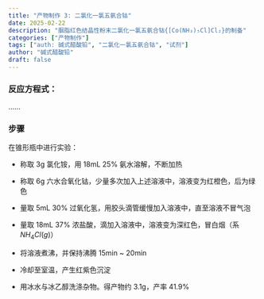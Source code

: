 ```yaml
---
title: "产物制作 3: 二氯化一氯五氨合钴"
date: 2025-02-22
description: "胭脂红色结晶性粉末二氯化一氯五氨合钴{[Co(NH₃)₅Cl]Cl₂}的制备"
categories: ["产物制作"]
tags: ["auth: 碱式醋酸铅", "二氯化一氯五氨合钴", "试剂"]
author: "碱式醋酸铅"
draft: false
---
```


### 反应方程式：

......

### 步骤

在锥形瓶中进行实验：

- 称取 3g 氯化铵，用 18mL 25% 氨水溶解，不断加热

- 称取 6g 六水合氧化钴，少量多次加入上述溶液中，溶液变为红橙色，后为绿色

- 量取 5mL 30% 过氧化氢，用胶头滴管缓慢加入溶液中，直至溶液不冒气泡

- 量取 18mL 37% 浓盐酸，滴加入溶液中，溶液变为深红色，冒白烟（系$NH_4Cl(g)$）

- 将溶液煮沸，并保持沸腾 15min ~ 20min

- 冷却至室温，产生红紫色沉淀

- 用冰水与冰乙醇洗涤杂物。得产物约 3.1g，产率 41.9%
